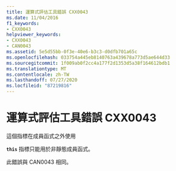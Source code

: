 ```yaml
---
title: 運算式評估工具錯誤 CXX0043
ms.date: 11/04/2016
f1_keywords:
- CXX0043
helpviewer_keywords:
- CXX0043
- CAN0043
ms.assetid: 5e5d55bb-0f3e-40e6-b3c3-d0dfb701a65c
ms.openlocfilehash: 033754a445eb8140763a439678a773d5ae644d33
ms.sourcegitcommit: 1f009ab0f2cc4a177f2d1353d5a38f164612bdb1
ms.translationtype: MT
ms.contentlocale: zh-TW
ms.lasthandoff: 07/27/2020
ms.locfileid: "87219816"
---
```

# <a name="expression-evaluator-error-cxx0043"></a>運算式評估工具錯誤 CXX0043

這個指標在成員函式之外使用

**`this`** 指標只能用於非靜態成員函式。

此錯誤與 CAN0043 相同。
